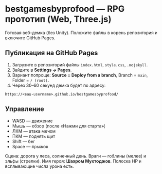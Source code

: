 # bestgamesbyprofood — RPG прототип (Web, Three.js)

Готовая веб-демка (без Unity). Положите файлы в корень репозитория и включите GitHub Pages.

## Публикация на GitHub Pages
1. Загрузите в репозиторий файлы `index.html`, `style.css`, `.nojekyll`.
2. Зайдите в **Settings → Pages**.
3. Вариант попроще: **Source = Deploy from a branch**, Branch = `main`, Folder = `/ (root)`.
4. Через 30–60 секунд демка будет по адресу:
```
https://<ваш-username>.github.io/bestgamesbyprofood/
```

## Управление
- WASD — движение
- Мышь — обзор (после «Нажми для старта»)
- ЛКМ — атака мечом
- ПКМ — поднять щит
- Shift — бег
- Space — прыжок

Сцена: дорога у леса, солнечный день. Враги — гоблины (мелее) и эльфы (стрелки).
Имя героя: **Шахром Мухтоджов**. Полоска HP и всплывающие числа урона есть.
